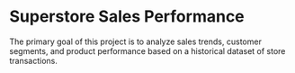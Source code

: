 # Superstore Sales Performance
The primary goal of this project is to analyze sales trends, customer segments, and product performance based on a historical dataset of store transactions.
